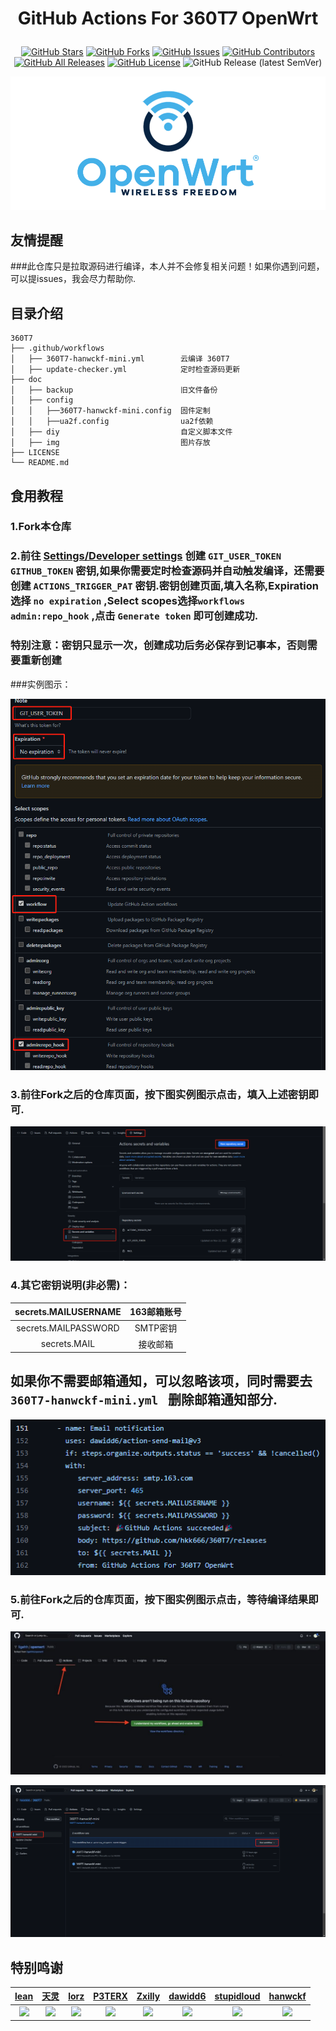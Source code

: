 

<div align="center"> 

<h1 align="center">

GitHub Actions For 360T7 OpenWrt

</h1>

[![GitHub Stars](https://img.shields.io/github/stars/hkk666/360T7?style=flat-square)](https://github.com/hkk666/360T7/stargazers)
[![GitHub Forks](https://img.shields.io/github/forks/hkk666/360T7?style=flat-square)](https://github.com/hkk666/360T7/network)
[![GitHub Issues](https://img.shields.io/github/issues/hkk666/360T7?style=flat-square)](https://github.com/hkk666/360T7/issues)
[![GitHub Contributors](https://img.shields.io/github/contributors/hkk666/360T7?style=flat-square)](https://github.com/hkk666/360T7/graphs/contributors)
[![GitHub All Releases](https://img.shields.io/github/downloads/hkk666/360T7/total?style=flat-square)](https://github.com/hkk666/360T7/releases)
[![GitHub License](https://img.shields.io/github/license/hkk666/360T7?style=flat-square)](https://github.com/hkk666/360T7/blob/main/LICENSE)
![GitHub Release (latest SemVer)](https://img.shields.io/github/v/release/hkk666/360T7?style=flat-square)

</div>

![openwrt](doc/img/openwrt.png)

## 友情提醒
###此仓库只是拉取源码进行编译，本人并不会修复相关问题！如果你遇到问题，可以提issues，我会尽力帮助你.

## 目录介绍

```tree
360T7
├── .github/workflows
│   ├── 360T7-hanwckf-mini.yml        云编译 360T7
│   ├── update-checker.yml            定时检查源码更新
├── doc
│   ├── backup                        旧文件备份
│   ├── config
│   │   ├──360T7-hanwckf-mini.config  固件定制
│   │   ├──ua2f.config                ua2f依赖
│   ├── diy                           自定义脚本文件
│   ├── img                           图片存放
├── LICENSE
└── README.md
```

## 食用教程

### 1.Fork本仓库

### 2.前往 [Settings/Developer settings](https://github.com/settings/tokens/new) 创建 `GIT_USER_TOKEN` `GITHUB_TOKEN` 密钥,如果你需要定时检查源码并自动触发编译，还需要创建 `ACTIONS_TRIGGER_PAT` 密钥.密钥创建页面,填入名称,Expiration选择 `no expiration` ,Select scopes选择`workflows` `admin:repo_hook` ,点击 `Generate token` 即可创建成功.

### 特别注意：密钥只显示一次，创建成功后务必保存到记事本，否则需要重新创建

###实例图示：

![示例1](doc/img/example1.png)

### 3.前往Fork之后的仓库页面，按下图实例图示点击，填入上述密钥即可.

![示例2](doc/img/example2.png)

### 4.其它密钥说明(非必需)：

| secrets.MAILUSERNAME | 163邮箱账号 |  
| :------------------: | :------------------: |
| secrets.MAILPASSWORD | SMTP密钥 |
| secrets.MAIL | 接收邮箱 |

## 如果你不需要邮箱通知，可以忽略该项，同时需要去 `360T7-hanwckf-mini.yml ` 删除邮箱通知部分.

![](doc/img/example3.png)

### 5.前往Fork之后的仓库页面，按下图实例图示点击，等待编译结果即可.

![](doc/img/example4.png)

![](doc/img/example5.png)

## 特别鸣谢

|          [lean](https://github.com/coolsnowwolf/lede)         |        [天灵](https://github.com/1715173329)               |              [lorz](https://github.com/1orz/My-action)               |              [P3TERX](https://github.com/P3TERX/Actions-OpenWrt)               |          [Zxilly](https://github.com/Zxilly/UA2F)         |           [dawidd6](https://github.com/dawidd6/action-send-mail)          |              [stupidloud](https://github.com/stupidloud/cachewrtbuild)               |              [hanwckf](https://github.com/hanwckf/immortalwrt-mt798x)               |
| :----------------------------------------------------------: | :----------------------------------------------------------: | :----------------------------------------------------------: | :----------------------------------------------------------: | :----------------------------------------------------------: | :----------------------------------------------------------: | :----------------------------------------------------------: | :----------------------------------------------------------: |
| <img width="60" src="https://avatars.githubusercontent.com/u/31687149?v=4"/> | <img width="60" src="https://avatars.githubusercontent.com/u/22235437?v=4" /> | <img width="60" src="https://avatars.githubusercontent.com/u/31647663?v=4" /> | <img width="60" src="https://avatars.githubusercontent.com/u/25927179?v=4" /> | <img width="60" src="https://avatars.githubusercontent.com/u/31370133?v=4"/> | <img width="60" src="https://avatars.githubusercontent.com/u/9713907?v=4" /> | <img width="60" src="https://avatars.githubusercontent.com/u/56048681?v=4" /> | <img width="60" src="https://avatars.githubusercontent.com/u/27666983?v=4" /> |

